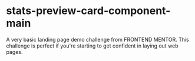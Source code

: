 # stats-preview-card-component-main
A very basic landing page demo challenge from FRONTEND MENTOR. This challenge is perfect if you're starting to get confident in laying out web pages.
